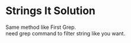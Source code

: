 # Strings It Solution

Same method like First Grep.  
need grep command to filter string like you want.  
